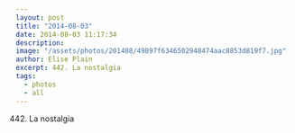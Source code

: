 ```yaml
---
layout: post
title: "2014-08-03"
date: 2014-08-03 11:17:34
description: 
image: "/assets/photos/201408/49897f6346502948474aac8853d819f7.jpg"
author: Elise Plain
excerpt: 442. La nostalgia
tags: 
  - photos
  - all
---
```


442. La nostalgia
<p></p>
